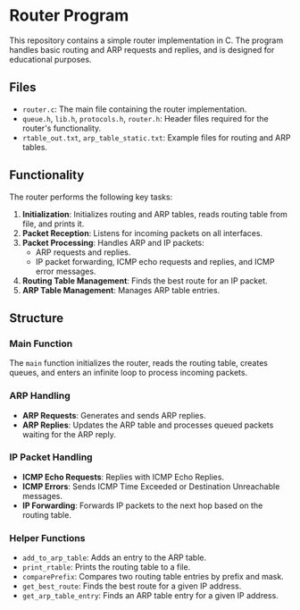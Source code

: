 # Router Program

This repository contains a simple router implementation in C. The program handles basic routing and ARP requests and replies, and is designed for educational purposes. 

## Files

- `router.c`: The main file containing the router implementation.
- `queue.h`, `lib.h`, `protocols.h`, `router.h`: Header files required for the router's functionality.
- `rtable_out.txt`, `arp_table_static.txt`: Example files for routing and ARP tables.

## Functionality

The router performs the following key tasks:

1. **Initialization**: Initializes routing and ARP tables, reads routing table from file, and prints it.
2. **Packet Reception**: Listens for incoming packets on all interfaces.
3. **Packet Processing**: Handles ARP and IP packets:
   - ARP requests and replies.
   - IP packet forwarding, ICMP echo requests and replies, and ICMP error messages.
4. **Routing Table Management**: Finds the best route for an IP packet.
5. **ARP Table Management**: Manages ARP table entries.

## Structure

### Main Function

The `main` function initializes the router, reads the routing table, creates queues, and enters an infinite loop to process incoming packets.

### ARP Handling

- **ARP Requests**: Generates and sends ARP replies.
- **ARP Replies**: Updates the ARP table and processes queued packets waiting for the ARP reply.

### IP Packet Handling

- **ICMP Echo Requests**: Replies with ICMP Echo Replies.
- **ICMP Errors**: Sends ICMP Time Exceeded or Destination Unreachable messages.
- **IP Forwarding**: Forwards IP packets to the next hop based on the routing table.

### Helper Functions

- `add_to_arp_table`: Adds an entry to the ARP table.
- `print_rtable`: Prints the routing table to a file.
- `comparePrefix`: Compares two routing table entries by prefix and mask.
- `get_best_route`: Finds the best route for a given IP address.
- `get_arp_table_entry`: Finds an ARP table entry for a given IP address.
